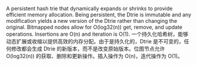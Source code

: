 A persistent hash trie that dynamically expands or shrinks to provide efficient memory allocation. Being persistent, the Dtrie is immutable and any modification yields a new version of the Dtrie rather than changing the original. Bitmapped nodes allow for O(log32(n)) get, remove, and update operations. Insertions are O(n) and iteration is O(1).
一个持久化哈希树，能够动态扩展或收缩以提供高效的内存分配。由于是持久化的，Dtrie 是不可变的，任何修改都会生成 Dtrie 的新版本，而不是改变原始版本。位图节点允许 O(log32(n)) 的获取、删除和更新操作。插入操作为 O(n)，迭代操作为 O(1)。
